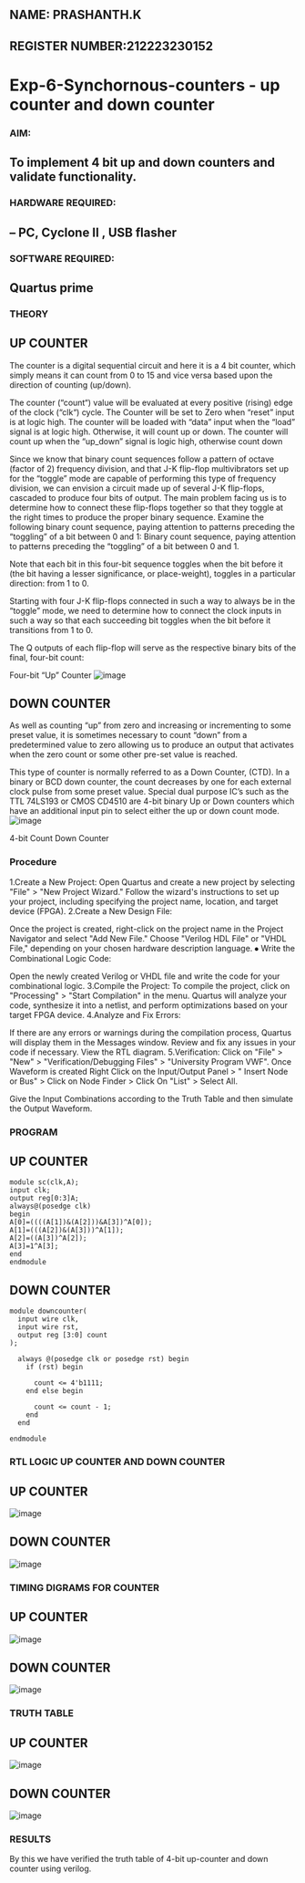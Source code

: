 ## NAME: PRASHANTH.K
## REGISTER NUMBER:212223230152

# Exp-6-Synchornous-counters - up counter and down counter 
### AIM: 
## To implement 4 bit up and down counters and validate  functionality.
### HARDWARE REQUIRED: 
## – PC, Cyclone II , USB flasher
### SOFTWARE REQUIRED:   
## Quartus prime

### THEORY 

## UP COUNTER 
The counter is a digital sequential circuit and here it is a 4 bit counter, which simply means it can count from 0 to 15 and vice versa based upon the direction of counting (up/down). 

The counter (“count“) value will be evaluated at every positive (rising) edge of the clock (“clk“) cycle.
The Counter will be set to Zero when “reset” input is at logic high.
The counter will be loaded with “data” input when the “load” signal is at logic high. Otherwise, it will count up or down.
The counter will count up when the “up_down” signal is logic high, otherwise count down

Since we know that binary count sequences follow a pattern of octave (factor of 2) frequency division, and that J-K flip-flop multivibrators set up for the “toggle” mode are capable of performing this type of frequency division, we can envision a circuit made up of several J-K flip-flops, cascaded to produce four bits of output.
The main problem facing us is to determine how to connect these flip-flops together so that they toggle at the right times to produce the proper binary sequence.
Examine the following binary count sequence, paying attention to patterns preceding the “toggling” of a bit between 0 and 1:
Binary count sequence, paying attention to patterns preceding the “toggling” of a bit between 0 and 1.

Note that each bit in this four-bit sequence toggles when the bit before it (the bit having a lesser significance, or place-weight), toggles in a particular direction: from 1 to 0.



 
 

Starting with four J-K flip-flops connected in such a way to always be in the “toggle” mode, we need to determine how to connect the clock inputs in such a way so that each succeeding bit toggles when the bit before it transitions from 1 to 0.

The Q outputs of each flip-flop will serve as the respective binary bits of the final, four-bit count:

 
 

Four-bit “Up” Counter
![image](https://user-images.githubusercontent.com/36288975/169644758-b2f4339d-9532-40c5-af40-8f4f8c942e2c.png)



## DOWN COUNTER 

As well as counting “up” from zero and increasing or incrementing to some preset value, it is sometimes necessary to count “down” from a predetermined value to zero allowing us to produce an output that activates when the zero count or some other pre-set value is reached.

This type of counter is normally referred to as a Down Counter, (CTD). In a binary or BCD down counter, the count decreases by one for each external clock pulse from some preset value. Special dual purpose IC’s such as the TTL 74LS193 or CMOS CD4510 are 4-bit binary Up or Down counters which have an additional input pin to select either the up or down count mode.
![image](https://user-images.githubusercontent.com/36288975/169644844-1a14e123-7228-4ed8-81a9-eb937dff4ac8.png)


4-bit Count Down Counter
### Procedure
1.Create a New Project: Open Quartus and create a new project by selecting "File" > "New Project Wizard." Follow the wizard's instructions to set up your project, including specifying the project name, location, and target device (FPGA).
2.Create a New Design File:

Once the project is created, right-click on the project name in the Project Navigator and select "Add New File." Choose "Verilog HDL File" or "VHDL File," depending on your chosen hardware description language. ⦁ Write the Combinational Logic Code:

Open the newly created Verilog or VHDL file and write the code for your combinational logic. 3.Compile the Project: To compile the project, click on "Processing" > "Start Compilation" in the menu. Quartus will analyze your code, synthesize it into a netlist, and perform optimizations based on your target FPGA device. 4.Analyze and Fix Errors:

If there are any errors or warnings during the compilation process, Quartus will display them in the Messages window. Review and fix any issues in your code if necessary. View the RTL diagram. 5.Verification: Click on "File" > "New" > "Verification/Debugging Files" > "University Program VWF". Once Waveform is created Right Click on the Input/Output Panel > " Insert Node or Bus" > Click on Node Finder > Click On "List" > Select All.

Give the Input Combinations according to the Truth Table and then simulate the Output Waveform.



### PROGRAM 
## UP COUNTER
```
module sc(clk,A);
input clk;
output reg[0:3]A;
always@(posedge clk)
begin
A[0]=((((A[1])&(A[2]))&A[3])^A[0]);
A[1]=(((A[2])&(A[3]))^A[1]);
A[2]=((A[3])^A[2]);
A[3]=1^A[3];
end
endmodule
```
## DOWN COUNTER
```
module downcounter(
  input wire clk,   
  input wire rst,   
  output reg [3:0] count   
);

  always @(posedge clk or posedge rst) begin
    if (rst) begin
      
      count <= 4'b1111;
    end else begin
     
      count <= count - 1;
    end
  end

endmodule
```

### RTL LOGIC UP COUNTER AND DOWN COUNTER  
## UP COUNTER
![image](https://github.com/kannan-nagaraju/Exp-7-Synchornous-counters-/assets/145742755/ad926dd9-b304-4d01-b74c-a37f6b33a321)

## DOWN COUNTER
![image](https://github.com/kannan-nagaraju/Exp-7-Synchornous-counters-/assets/145742755/d0e385e2-2914-439c-9357-bb4ba3518f49)


### TIMING DIGRAMS FOR COUNTER  
## UP COUNTER
![image](https://github.com/kannan-nagaraju/Exp-7-Synchornous-counters-/assets/145742755/bea5c413-ebec-4690-98a6-5500142b83c2)

## DOWN COUNTER
![image](https://github.com/kannan-nagaraju/Exp-7-Synchornous-counters-/assets/145742755/1a5fecbe-5e09-4a1f-941a-c448354111c6)

### TRUTH TABLE 
## UP COUNTER
![image](https://github.com/kannan-nagaraju/Exp-7-Synchornous-counters-/assets/145742755/98c69352-3431-4652-9634-290c73d0e0da)

## DOWN COUNTER
![image](https://github.com/kannan-nagaraju/Exp-7-Synchornous-counters-/assets/145742755/9c3103fa-28c0-4832-a8fc-3d4c601d2ece)

### RESULTS
By this we have verified the truth table of 4-bit up-counter and down counter using verilog.
